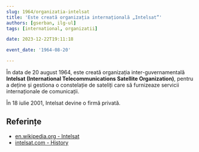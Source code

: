 ```yaml
---
slug: 1964/organizatia-intelsat
title: 'Este creată organizația internațională „Intelsat”'
authors: [gserban, ilg-ul]
tags: [international, organizatii]

date: 2023-12-22T19:11:18

event_date: '1964-08-20'

---
```


În data de 20 august 1964, este creată organizația inter-guvernamentală
**Intelsat (International Telecommunications Satellite Organization)**,
pentru a deține și gestiona o constelație de sateliți
care să furnizeaze servicii internaționale de comunicații.

<!-- truncate -->

În 18 iulie 2001, Intelsat devine o firmă privată.

## Referințe

- [en.wikipedia.org - Intelsat](https://en.wikipedia.org/wiki/Intelsat)
- [intelsat.com - History](https://www.intelsat.com/intelsat-history/)
